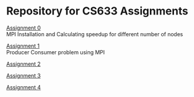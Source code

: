 Repository for CS633 Assignments
===
[Assignment 0](https://git.cse.iitk.ac.in/swapnilr/CS633-2018-19-2/tree/master/Assignment_0)  
MPI Installation and Calculating speedup for different number of nodes  
  
[Assignment 1](https://git.cse.iitk.ac.in/swapnilr/CS633-2018-19-2/tree/master/Assignment1)  
Producer Consumer problem using MPI

[Assignment 2](https://git.cse.iitk.ac.in/swapnilr/CS633-2018-19-2/tree/master/Assignment2)  

[Assignment 3](https://git.cse.iitk.ac.in/swapnilr/CS633-2018-19-2/tree/master/Assignment3) 

[Assignment 4](https://git.cse.iitk.ac.in/swapnilr/CS633-2018-19-2/tree/master/Assignment4)   
